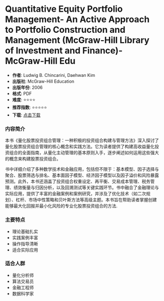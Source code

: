 # Quantitative Equity Portfolio Management- An Active Approach to Portfolio Construction and Management (McGraw-Hill Library of Investment and Finance)-McGraw-Hill Edu

- **作者**: Ludwig B. Chincarini, Daehwan Kim
- **出版社**: McGraw-Hill Education
- **出版年份**: 2006
- **格式**: PDF
- **难度**: ⭐⭐⭐⭐
- **推荐指数**: ⭐⭐⭐⭐⭐
- **下载**: [点击下载](https://github.com/LLMQuant/asset/blob/main/Quantitative%20Equity%20Portfolio%20Management_%20An%20Active%20Approach%20to%20Portfolio%20Construction%20and%20Management%20(McGraw-Hill%20Library%20of%20Investment%20and%20Finance)-McGraw-Hill%20Edu.pdf)

### 内容简介

本书《量化股票投资组合管理：一种积极的投资组合构建与管理方法》深入探讨了量化股票投资组合管理的核心概念和实践方法。它为读者提供了构建高收益量化投资组合的全面指南，从量化主动管理的基本原则入手，逐步阐述如何运用这些强大的概念来构建股票投资组合。

书中详细介绍了多种数学技术和金融应用，包括但不限于：基本模型、因子选择与聚合、股票筛选与排名、基本面因子模型、经济因子模型以及因子溢价和风险暴露预测。此外，本书还涵盖了投资组合权重设定、再平衡、交易成本管理、税务管理、绩效衡量与归因分析，以及回溯测试等关键实践环节。书中融合了金融理论与实际应用，提供了丰富的金融案例和案例研究，并涉及了优化技术（如二次规划）、杠杆、市场中性策略和贝叶斯方法等高级主题。本书旨在帮助读者掌握创建能够最大化回报并最小化风险的专业化股票投资组合的方法.

### 主要特点

- 理论基础扎实
- 实践案例丰富
- 操作指导清晰
- 适合实际应用

### 适合人群

- 量化分析师
- 算法交易员
- 金融工程师
- 数据科学家